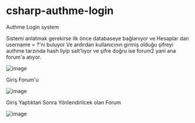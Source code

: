 # csharp-authme-login
Authme Login system

Sistemi anlatmak gerekirse ilk önce databaseye bağlanıyor ve Hesaplar dan username = ?'ni buluyor
Ve ardırdan kullanıcının girmiş olduğu şifreyi authme tarzında hash liyip salt'lıyor
ve şifre doğru ise forum2 yani ana forum'a atıyor.

![image](https://user-images.githubusercontent.com/94458869/156942619-a057cc58-e27d-41e5-a0ef-68a5e5ee5deb.png)

Giriş Forum'u

![image](https://user-images.githubusercontent.com/94458869/156942920-43ccef8d-b3b3-458b-8ce5-119483827732.png)

Giriş Yaptıktan Sonra Yönlendirilcek olan Forum

![image](https://user-images.githubusercontent.com/94458869/156942935-a7dc7b16-c794-4cc9-a887-efcb94effa99.png)
